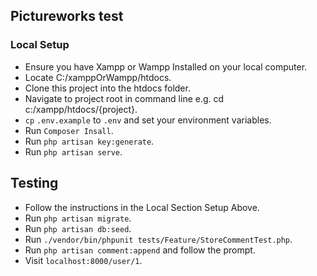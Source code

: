 ## Pictureworks test

### Local Setup
-   Ensure you have Xampp or Wampp Installed on your local computer.
-   Locate C:/xamppOrWampp/htdocs.
-   Clone this project into the htdocs folder.
-   Navigate to project root in command line e.g. cd c:/xampp/htdocs/{project}.
-   `cp` `.env.example` to `.env` and set your environment variables.
-   Run `Composer Insall`.
-   Run `php artisan key:generate`.
-   Run `php artisan serve`.


## Testing

-   Follow the instructions in the Local Section Setup Above.
-   Run `php artisan migrate`.
-   Run `php artisan db:seed`.
-   Run `./vendor/bin/phpunit tests/Feature/StoreCommentTest.php`.
-   Run `php artisan comment:append` and follow the prompt.
-   Visit `localhost:8000/user/1`.


